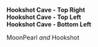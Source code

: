 ﻿**Hookshot Cave - Top Right**  
**Hookshot Cave - Top Left**  
**Hookshot Cave - Bottom Left**

MoonPearl *and* Hookshot
